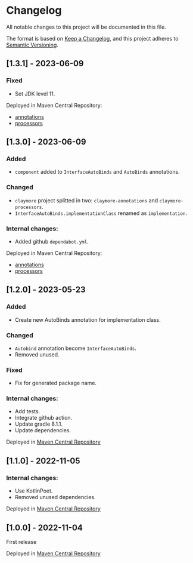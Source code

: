 # Changelog

All notable changes to this project will be documented in this file.

The format is based on [Keep a Changelog](https://keepachangelog.com/en/1.0.0/),
and this project adheres to [Semantic Versioning](https://semver.org/spec/v2.0.0.html).

## [1.3.1] - 2023-06-09

### Fixed
- Set JDK level 11.

Deployed in Maven Central Repository:
- [annotations](https://central.sonatype.com/artifact/io.github.alecarnevale/claymore-annotations/1.3.1)
- [processors](https://central.sonatype.com/artifact/io.github.alecarnevale/claymore-processors/1.3.1)

## [1.3.0] - 2023-06-09

### Added
- `component` added to `InterfaceAutoBinds` and `AutoBinds` annotations.

### Changed
- `claymore` project splitted in two: `claymore-annotations` and `claymore-processors`.
- `InterfaceAutoBinds.implementationClass` renamed as `implementation`.

### Internal changes:
- Added github `dependabot.yml`.

Deployed in Maven Central Repository:
- [annotations](https://central.sonatype.com/artifact/io.github.alecarnevale/claymore-annotations/1.3.0)
- [processors](https://central.sonatype.com/artifact/io.github.alecarnevale/claymore-processors/1.3.0)

## [1.2.0] - 2023-05-23

### Added
- Create new AutoBinds annotation for implementation class.

### Changed
- `Autobind` annotation become `InterfaceAutoBinds`.
- Removed unused. 

### Fixed
- Fix for generated package name.

### Internal changes:
- Add tests.
- Integrate github action.
- Update gradle 8.1.1.
- Update dependencies.

Deployed in [Maven Central Repository](https://central.sonatype.com/artifact/io.github.alecarnevale/claymore/1.2.0)

## [1.1.0] - 2022-11-05

### Internal changes:
- Use KotlinPoet.
- Removed unused dependencies.

Deployed in [Maven Central Repository](https://central.sonatype.com/artifact/io.github.alecarnevale/claymore/1.1.0)

## [1.0.0] - 2022-11-04

First release

Deployed in [Maven Central Repository](https://central.sonatype.com/artifact/io.github.alecarnevale/claymore/1.0.0)